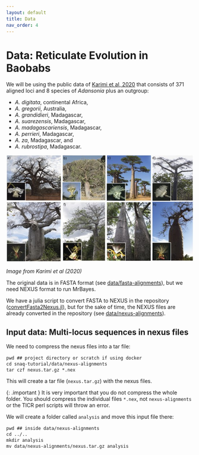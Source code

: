```yaml
---
layout: default
title: Data
nav_order: 4
---
```


# Data: Reticulate Evolution in Baobabs

We will be using the public data of [Karimi et al, 2020](https://academic.oup.com/sysbio/article/69/3/462/5613901) that consists of 371 aligned loci and 8 species of _Adansonia_ plus an outgroup:

-  _A. digitata_, continental Africa, 
-  _A. gregorii_, Australia,
- _A. grandidieri_, Madagascar,
- _A. suarezensis_, Madagascar,
- _A. madagascariensis_, Madagascar,
- _A. perrieri_, Madagascar,
- _A. za_, Madagascar, and
- _A. rubrostipa_, Madagascar.

<div style="text-align:center"><img src="../images/baobabs.jpeg" width="750"/></div>

_Image from Karimi et al (2020)_

The original data is in FASTA format (see [data/fasta-alignments](https://github.com/solislemuslab/snaq-tutorial/tree/main/data/fasta-alignments)), but we need NEXUS format to run MrBayes.

We have a julia script to convert FASTA to NEXUS in the repository ([convertFasta2Nexus.jl](https://github.com/solislemuslab/snaq-tutorial/blob/main/scripts/convertFasta2Nexus.jl)), but for the sake of time, the NEXUS files are already converted in the repository (see [data/nexus-alignments](https://github.com/solislemuslab/snaq-tutorial/tree/main/data/nexus-alignments)).

## Input data: Multi-locus sequences in nexus files

We need to compress the nexus files into a tar file:

```
pwd ## project directory or scratch if using docker
cd snaq-tutorial/data/nexus-alignments
tar czf nexus.tar.gz *.nex
```

This will create a tar file (`nexus.tar.gz`) with the nexus files.

{: .important }
It is very important that you do not compress the whole folder. You should compress the individual files `*.nex`, not `nexus-alignments` or the TICR perl scripts will throw an error.

We will create a folder called `analysis` and move this input file there:

```
pwd ## inside data/nexus-alignments
cd ../..
mkdir analysis
mv data/nexus-alignments/nexus.tar.gz analysis
```

